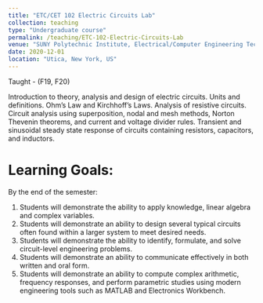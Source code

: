 ```yaml
---
title: "ETC/CET 102 Electric Circuits Lab"
collection: teaching
type: "Undergraduate course"
permalink: /teaching/ETC-102-Electric-Circuits-Lab
venue: "SUNY Polytechnic Institute, Electrical/Computer Engineering Technology"
date: 2020-12-01
location: "Utica, New York, US"
---
```

Taught - (F19, F20)

Introduction to theory, analysis and design of electric circuits. Units and definitions. Ohm’s Law and Kirchhoff’s Laws. Analysis of resistive circuits. Circuit analysis using superposition, nodal and mesh methods, Norton Thevenin theorems, and current and voltage divider rules. Transient and sinusoidal steady state response of circuits containing resistors, capacitors, and inductors.

Learning Goals:
======
By the end of the semester:

1. Students will demonstrate the ability to apply knowledge, linear algebra and complex variables.
2. Students will demonstrate an ability to design several typical circuits often found within a larger system to meet desired needs.
3. Students will demonstrate the ability to identify, formulate, and solve circuit-level engineering problems.
4. Students will demonstrate an ability to communicate effectively in both written and oral form.
5. Students will demonstrate an ability to compute complex arithmetic, frequency responses, and perform parametric studies
using modern engineering tools such as MATLAB and Electronics Workbench.
